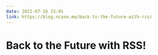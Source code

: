 ```yaml
---
date: 2021-07-16 15:01
link: https://blog.ncase.me/back-to-the-future-with-rss/
---
```


# Back to the Future with RSS!
